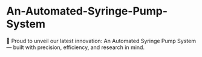 # An-Automated-Syringe-Pump-System
🚀 Proud to unveil our latest innovation: An Automated Syringe Pump System — built with precision, efficiency, and research in mind.
